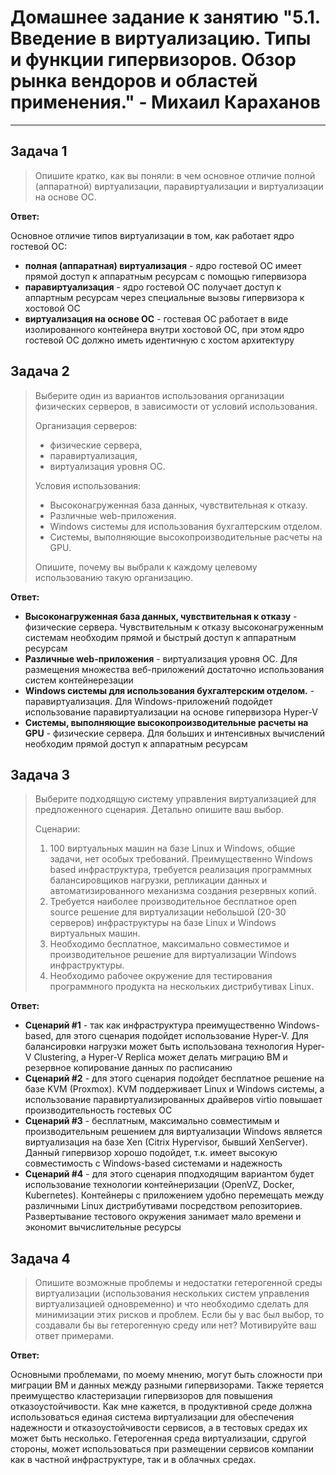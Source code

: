 # Домашнее задание к занятию "5.1. Введение в виртуализацию. Типы и функции гипервизоров. Обзор рынка вендоров и областей применения." - Михаил Караханов

---

## Задача 1

>Опишите кратко, как вы поняли: в чем основное отличие полной (аппаратной) виртуализации, паравиртуализации и виртуализации на основе ОС.

**Ответ:**

Основное отличие типов виртуализации в том, как работает ядро гостевой ОС:

- **полная (аппаратная) виртуализация** - ядро гостевой ОС имеет прямой доступ к аппаратным ресурсам с помощью гипервизора
- **паравиртуализация** - ядро гостевой ОС получает доступ к аппартным ресурсам через специальные вызовы гипервизора к хостовой ОС
- **виртуализация на основе ОС** - гостевая ОС работает в виде изолированного контейнера внутри хостовой ОС, при этом ядро гостевой ОС должно иметь идентичную с хостом архитектуру

## Задача 2

>Выберите один из вариантов использования организации физических серверов, в зависимости от условий использования.
>
>Организация серверов:
>
>- физические сервера,
>- паравиртуализация,
>- виртуализация уровня ОС.
>
>Условия использования:
>
>- Высоконагруженная база данных, чувствительная к отказу.
>- Различные web-приложения.
>- Windows системы для использования бухгалтерским отделом.
>- Системы, выполняющие высокопроизводительные расчеты на GPU.
>
>Опишите, почему вы выбрали к каждому целевому использованию такую организацию.

**Ответ:**

- **Высоконагруженная база данных, чувствительная к отказу** - физические сервера. Чувствительным к отказу высоконагруженным системам необходим прямой и быстрый доступ к аппаратным ресурсам
- **Различные web-приложения** - виртуализация уровня ОС. Для размещения множества веб-приложений достаточно использования систем контейнерезации
- **Windows системы для использования бухгалтерским отделом.** - паравиртуализация. Для Windows-приложений подойдет использование паравиртуализации на основе гипервизора Hyper-V
- **Системы, выполняющие высокопроизводительные расчеты на GPU** - физические сервера. Для больших и интенсивных вычислений необходим прямой доступ к аппаратным ресурсам

## Задача 3

>Выберите подходящую систему управления виртуализацией для предложенного сценария. Детально опишите ваш выбор.
>
>Сценарии:
>
>1. 100 виртуальных машин на базе Linux и Windows, общие задачи, нет особых требований. Преимущественно Windows based инфраструктура, требуется реализация программных балансировщиков нагрузки, репликации данных и автоматизированного механизма создания резервных копий.
>2. Требуется наиболее производительное бесплатное open source решение для виртуализации небольшой (20-30 серверов) инфраструктуры на базе Linux и Windows виртуальных машин.
>3. Необходимо бесплатное, максимально совместимое и производительное решение для виртуализации Windows инфраструктуры.
>4. Необходимо рабочее окружение для тестирования программного продукта на нескольких дистрибутивах Linux.

**Ответ:**

- **Сценарий #1** - так как инфраструктура преимущественно Windows-based, для этого сценария подойдет использование Hyper-V. Для балансировки нагрузки может быть использована технология Hyper-V Clustering, а Hyper-V Replica может делать миграцию ВМ и резервное копирование данных по расписанию
- **Сценарий #2** - для этого сценария подойдет бесплатное решение на базе KVM (Proxmox). KVM поддерживает Linux и Windows системы, а использование паравиртуализированных драйверов virtio повышает производительность гостевых ОС
- **Сценарий #3** - бесплатным, максимально совместимым и производительным решением для виртуализации Windows является виртуализация на базе Xen (Citrix Hypervisor, бывший XenServer). Данный гипервизор хорошо подойдет, т.к. имеет высокую совместимость с Windows-based системами и надежность
- **Сценарий #4** - для этого сценария пподходящим вариантом будет использование технологии контейнеризации (OpenVZ, Docker, Kubernetes). Контейнеры с приложением удобно перемещать между различными Linux дистрибутивами посредством репозиториев. Развертывание тестового окружения занимает мало времени и экономит вычислительные ресурсы

## Задача 4

>Опишите возможные проблемы и недостатки гетерогенной среды виртуализации (использования нескольких систем управления виртуализацией одновременно) и что необходимо сделать для минимизации этих рисков и проблем. Если бы у вас был выбор, то создавали бы вы гетерогенную среду или нет? Мотивируйте ваш ответ примерами.

**Ответ:**

Основными проблемами, по моему мнению, могут быть сложности при миграции ВМ и данных между разными гипервизорами. Также теряется преимущество кластеризации гипервизоров для повышения отказоустойчивости. Как мне кажется, в продуктивной среде должна использоваться единая система виртуализации для обеспечения надежности и отказоустойчивости сервисов, а в тестовых средах их может быть несколько. Гетерогенная среда виртуализации, сдругой стороны, может использоваться при размещении сервисов компании как в частной инфраструктуре, так и в облачных средах.
